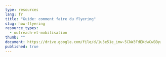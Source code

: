 ```yaml
---
type: resources
lang: fr
title: "Guide: comment faire du flyering"
slug: how-flyering
resource_types:
  - outreach-et-mobilisation
thumb: ""
document: https://drive.google.com/file/d/1u3e51e_imw-5CkW3FdEKdwCwBByzlozP/view?usp=sharing
published: true
---
```

